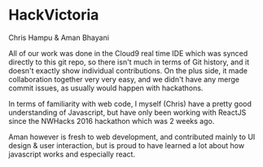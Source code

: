 # HackVictoria

Chris Hampu & Aman Bhayani

All of our work was done in the Cloud9 real time IDE which was synced directly to this git repo, so there isn't much in terms 
of Git history, and it doesn't exactly show individual contributions. On the plus side, it made collaboration together very very
easy, and we didn't have any merge commit issues, as usually would happen with hackathons.

In terms of familiarity with web code, I myself (Chris) have a pretty good understanding of Javascript, but have only been working
with ReactJS since the NWHacks 2016 hackathon which was 2 weeks ago.

Aman however is fresh to web development, and contributed mainly to UI design & user interaction, but is proud to have learned a lot
about how javascript works and especially react.
